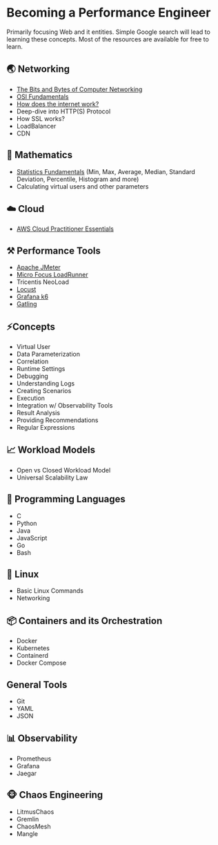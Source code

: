 # Becoming a Performance Engineer

Primarily focusing Web and it entities. Simple Google search will lead to learning these concepts. Most of the resources are available for free to learn.

## 🌏 Networking 

* [The Bits and Bytes of Computer Networking](https://www.coursera.org/learn/computer-networking)
* [OSI Fundamentals](https://www.cloudflare.com/learning/ddos/glossary/open-systems-interconnection-model-osi/)
* [How does the internet work?](https://developer.mozilla.org/en-US/docs/Learn/Common_questions/How_does_the_Internet_work)
* Deep-dive into HTTP(S) Protocol
* How SSL works?
* LoadBalancer
* CDN

## 🔢 Mathematics 
* [Statistics Fundamentals](https://youtube.com/playlist?list=PLJ9A48W0kpRJl6I8ijICDNQD5NFQeHN4X) (Min, Max, Average, Median, Standard Deviation, Percentile, Histogram and more)
* Calculating virtual users and other parameters


## ☁️ Cloud

* [AWS Cloud Practitioner Essentials](https://aws.amazon.com/training/digital/aws-cloud-practitioner-essentials/)


## ⚒️ Performance Tools

* [Apache JMeter](https://youtube.com/playlist?list=PLJ9A48W0kpRIjLkZ32Do9yDZXnnm7_uj_)
* [Micro Focus LoadRunner](https://youtube.com/playlist?list=PLJ9A48W0kpRIiVf8W7jMvf6Ao-naX3Ari)
* Tricentis NeoLoad
* [Locust](https://youtube.com/playlist?list=PLJ9A48W0kpRKMCzJARCObgJs3SinOewp5)
* [Grafana k6](https://youtube.com/playlist?list=PLJ9A48W0kpRJKmVeurt7ltKfrOdr8ZBdt)
* [Gatling](https://youtube.com/playlist?list=PLJ9A48W0kpRJE6s8I1MjWm-z8BGbUYNCw)

## ⚡Concepts

* Virtual User
* Data Parameterization
* Correlation
* Runtime Settings
* Debugging
* Understanding Logs
* Creating Scenarios
* Execution
* Integration w/ Observability Tools
* Result Analysis
* Providing Recommendations
* Regular Expressions

## 📈 Workload Models

* Open vs Closed Workload Model
* Universal Scalability Law

## 📜 Programming Languages

* C
* Python
* Java
* JavaScript
* Go
* Bash

## 🐧 Linux

* Basic Linux Commands
* Networking

## 📦 Containers and its Orchestration

* Docker
* Kubernetes
* Containerd
* Docker Compose

## General Tools

* Git
* YAML
* JSON

## 📊 Observability

* Prometheus
* Grafana
* Jaegar

## 🐵 Chaos Engineering

* LitmusChaos
* Gremlin
* ChaosMesh
* Mangle
